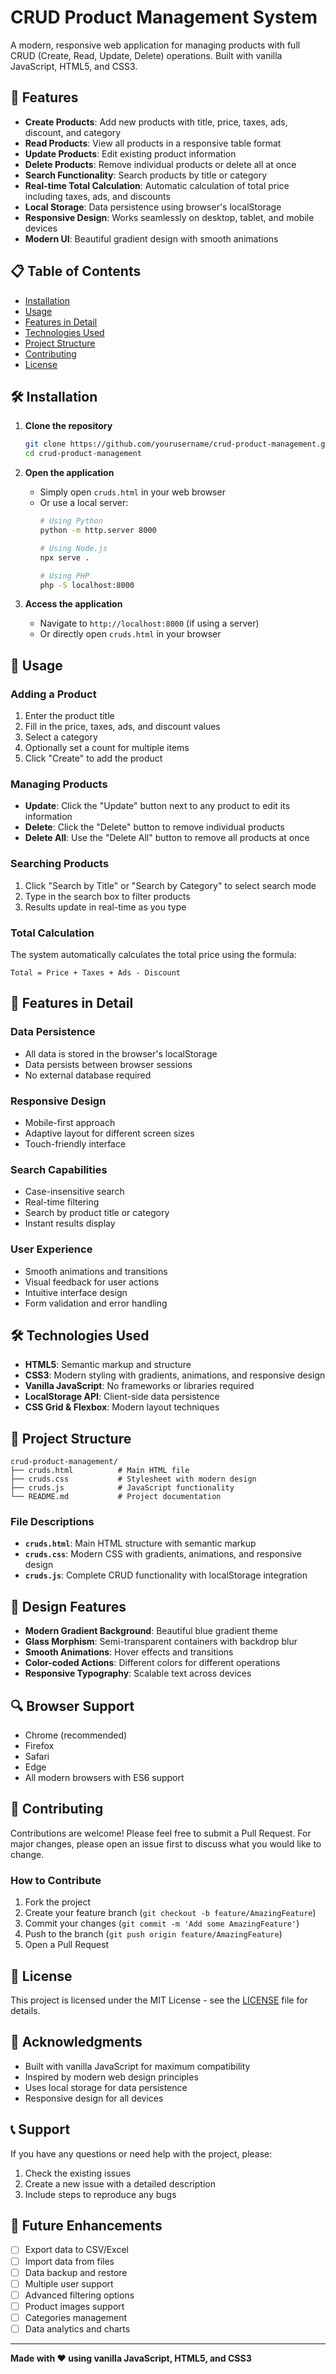 # CRUD Product Management System

A modern, responsive web application for managing products with full CRUD (Create, Read, Update, Delete) operations. Built with vanilla JavaScript, HTML5, and CSS3.

## 🚀 Features

- **Create Products**: Add new products with title, price, taxes, ads, discount, and category
- **Read Products**: View all products in a responsive table format
- **Update Products**: Edit existing product information
- **Delete Products**: Remove individual products or delete all at once
- **Search Functionality**: Search products by title or category
- **Real-time Total Calculation**: Automatic calculation of total price including taxes, ads, and discounts
- **Local Storage**: Data persistence using browser's localStorage
- **Responsive Design**: Works seamlessly on desktop, tablet, and mobile devices
- **Modern UI**: Beautiful gradient design with smooth animations

## 📋 Table of Contents

- [Installation](#installation)
- [Usage](#usage)
- [Features in Detail](#features-in-detail)
- [Technologies Used](#technologies-used)
- [Project Structure](#project-structure)
- [Contributing](#contributing)
- [License](#license)

## 🛠️ Installation

1. **Clone the repository**
   ```bash
   git clone https://github.com/yourusername/crud-product-management.git
   cd crud-product-management
   ```

2. **Open the application**
   - Simply open `cruds.html` in your web browser
   - Or use a local server:
     ```bash
     # Using Python
     python -m http.server 8000
     
     # Using Node.js
     npx serve .
     
     # Using PHP
     php -S localhost:8000
     ```

3. **Access the application**
   - Navigate to `http://localhost:8000` (if using a server)
   - Or directly open `cruds.html` in your browser

## 📖 Usage

### Adding a Product
1. Enter the product title
2. Fill in the price, taxes, ads, and discount values
3. Select a category
4. Optionally set a count for multiple items
5. Click "Create" to add the product

### Managing Products
- **Update**: Click the "Update" button next to any product to edit its information
- **Delete**: Click the "Delete" button to remove individual products
- **Delete All**: Use the "Delete All" button to remove all products at once

### Searching Products
1. Click "Search by Title" or "Search by Category" to select search mode
2. Type in the search box to filter products
3. Results update in real-time as you type

### Total Calculation
The system automatically calculates the total price using the formula:
```
Total = Price + Taxes + Ads - Discount
```

## 🔧 Features in Detail

### Data Persistence
- All data is stored in the browser's localStorage
- Data persists between browser sessions
- No external database required

### Responsive Design
- Mobile-first approach
- Adaptive layout for different screen sizes
- Touch-friendly interface

### Search Capabilities
- Case-insensitive search
- Real-time filtering
- Search by product title or category
- Instant results display

### User Experience
- Smooth animations and transitions
- Visual feedback for user actions
- Intuitive interface design
- Form validation and error handling

## 🛠️ Technologies Used

- **HTML5**: Semantic markup and structure
- **CSS3**: Modern styling with gradients, animations, and responsive design
- **Vanilla JavaScript**: No frameworks or libraries required
- **LocalStorage API**: Client-side data persistence
- **CSS Grid & Flexbox**: Modern layout techniques

## 📁 Project Structure

```
crud-product-management/
├── cruds.html          # Main HTML file
├── cruds.css           # Stylesheet with modern design
├── cruds.js            # JavaScript functionality
└── README.md           # Project documentation
```

### File Descriptions

- **`cruds.html`**: Main HTML structure with semantic markup
- **`cruds.css`**: Modern CSS with gradients, animations, and responsive design
- **`cruds.js`**: Complete CRUD functionality with localStorage integration

## 🎨 Design Features

- **Modern Gradient Background**: Beautiful blue gradient theme
- **Glass Morphism**: Semi-transparent containers with backdrop blur
- **Smooth Animations**: Hover effects and transitions
- **Color-coded Actions**: Different colors for different operations
- **Responsive Typography**: Scalable text across devices

## 🔍 Browser Support

- Chrome (recommended)
- Firefox
- Safari
- Edge
- All modern browsers with ES6 support

## 🤝 Contributing

Contributions are welcome! Please feel free to submit a Pull Request. For major changes, please open an issue first to discuss what you would like to change.

### How to Contribute

1. Fork the project
2. Create your feature branch (`git checkout -b feature/AmazingFeature`)
3. Commit your changes (`git commit -m 'Add some AmazingFeature'`)
4. Push to the branch (`git push origin feature/AmazingFeature`)
5. Open a Pull Request

## 📝 License

This project is licensed under the MIT License - see the [LICENSE](LICENSE) file for details.

## 🙏 Acknowledgments

- Built with vanilla JavaScript for maximum compatibility
- Inspired by modern web design principles
- Uses local storage for data persistence
- Responsive design for all devices

## 📞 Support

If you have any questions or need help with the project, please:

1. Check the existing issues
2. Create a new issue with a detailed description
3. Include steps to reproduce any bugs

## 🚀 Future Enhancements

- [ ] Export data to CSV/Excel
- [ ] Import data from files
- [ ] Data backup and restore
- [ ] Multiple user support
- [ ] Advanced filtering options
- [ ] Product images support
- [ ] Categories management
- [ ] Data analytics and charts

---

**Made with ❤️ using vanilla JavaScript, HTML5, and CSS3**
